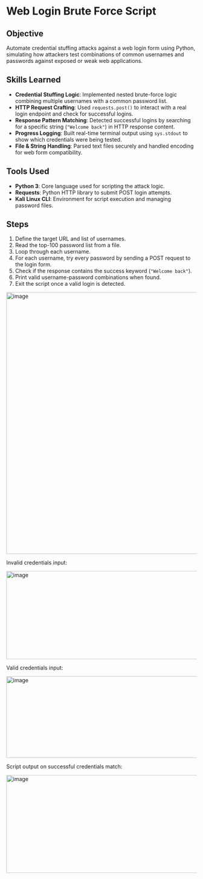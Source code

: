 # Web Login Brute Force Script

## Objective  
Automate credential stuffing attacks against a web login form using Python, simulating how attackers test combinations of common usernames and passwords against exposed or weak web applications.

## Skills Learned

- **Credential Stuffing Logic**: Implemented nested brute-force logic combining multiple usernames with a common password list.
- **HTTP Request Crafting**: Used `requests.post()` to interact with a real login endpoint and check for successful logins.
- **Response Pattern Matching**: Detected successful logins by searching for a specific string (`"Welcome back"`) in HTTP response content.
- **Progress Logging**: Built real-time terminal output using `sys.stdout` to show which credentials were being tested.
- **File & String Handling**: Parsed text files securely and handled encoding for web form compatibility.

## Tools Used

- **Python 3**: Core language used for scripting the attack logic.
- **Requests**: Python HTTP library to submit POST login attempts.
- **Kali Linux CLI**: Environment for script execution and managing password files.

## Steps

1. Define the target URL and list of usernames.
2. Read the top-100 password list from a file.
3. Loop through each username.
4. For each username, try every password by sending a POST request to the login form.
5. Check if the response contains the success keyword (`"Welcome back"`).
6. Print valid username-password combinations when found.
7. Exit the script once a valid login is detected.

<img width="1539" height="692" alt="image" src="https://github.com/user-attachments/assets/5f557136-1666-49e6-b8cc-ae0717087383" />

Invalid credentials input:

<img width="552" height="233" alt="image" src="https://github.com/user-attachments/assets/fe65a2ac-881e-4f21-9531-df9e4917477f" />

Valid credentials input:

<img width="534" height="216" alt="image" src="https://github.com/user-attachments/assets/5197937d-c1fd-40c6-b9e1-288f3a58eeda" />

Script output on successful credentials match:

<img width="935" height="259" alt="image" src="https://github.com/user-attachments/assets/1a086dea-2efa-4e41-8d69-c37c13637e6b" />
